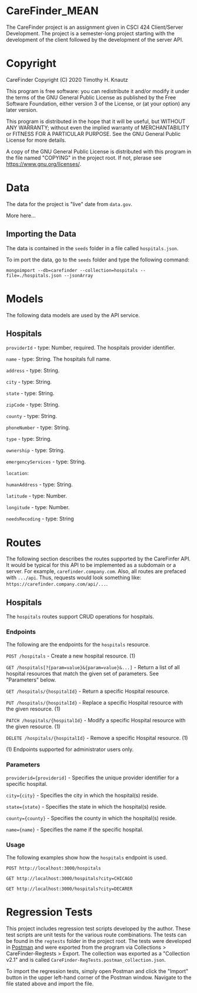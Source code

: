 # CareFinder_MEAN

The CareFinder project is an assignment given in CSCI 424 Client/Server Development.
The project is a semester-long project starting with the development of the client followed by the development of the server API.

# Copyright

CareFinder Copyright (C) 2020  Timothy H. Knautz

This program is free software: you can redistribute it and/or modify it under the terms of the GNU General Public License as published by the Free Software Foundation, either version 3 of the License, or (at your option) any later version.

This program is distributed in the hope that it will be useful, but WITHOUT ANY WARRANTY; without even the implied warranty of MERCHANTABILITY or FITNESS FOR A PARTICULAR PURPOSE.  See the GNU General Public License for more details.

A copy of the GNU General Public License is distributed with this program in the file named "COPYING" in the project root.
If not, plerase see <https://www.gnu.org/licenses/>.

# Data

The data for the project is "live" date from `data.gov`.

More here...

## Importing the Data

The data is contained in the `seeds` folder in a file called `hospitals.json`.

To im port the data, go to the `seeds` folder and type the following command:

`mongoimport --db=carefinder --collection=hospitals --file=./hospitals.json --jsonArray`

# Models

The following data models are used by the API service.

## Hospitals

`providerId` - type: Number, required. The hospitals provider identifier.

`name` - type: String. The hospitals full name.

`address` - type: String.

`city` - type: String.

`state` - type: String.

`zipCode` - type: String.

`county` - type: String.

`phoneNumber` - type: String.

`type` - type: String.

`ownership` - type: String.

`emergencyServices` - type: String.

`location`:

  `humanAddress` - type: String.
  
  `latitude` - type: Number.
  
  `longitude` - type: Number.
  
  `needsRecoding` - type: String

# Routes

The following section describes the routes supported by the CareFinfer API.
It would be typical for this API to be implemented as a subdomain or a server.
For example, `carefinder.company.com`.
Also, all routes are prefaced with `.../api`.
Thus, requests would look something like: `https://carefinder.company.com/api/...`.

## Hospitals

The `hospitals` routes support CRUD operations for hospitals.

### Endpoints

The following are the endpoints for the `hospitals` resource.

`POST /hospitals` - Create a new hospital resource. (1)

`GET /hospitals[?{param=value}&{param=value}&...]` - Return a list of all hospital resources that match the given set of parameters.  See "Parameters" below.

`GET /hospitals/{hospitalId}` - Return a specific Hospital resource.

`PUT /hospitals/{hospitalId}` - Replace a specific Hospital resource with the given resource. (1)

`PATCH /hospitals/{hospitalId}` - Modify a specific Hospital resource with the given resource. (1)

`DELETE /hospitals/{hospitalId}` - Remove a specific Hospital resource. (1)

(1) Endpoints supported for administrator users only.

### Parameters

`providerid={providerid]` - Specifies the unique provider identifier for a specific hospital.

`city={city}` - Specifies the city in which the hospital(s) reside.

`state={state}` - Specifies the state in which the hospital(s) reside.

`county={county}` - Specifies the county in which the hospital(s) reside.

`name={name}` - Specifies the name if the specific hospital.

### Usage

The following examples show how the `hospitals` endpoint is used.

`POST http://localhost:3000/hospitals`

`GET http://localhost:3000/hospitals?city=CHICAGO`

`GET http://localhost:3000/hospitals?city=DECARER`

# Regression Tests

This project includes regression test scripts developed by the author.
These test scripts are unit tests for the various route combinations.
The tests can be found in the `regtests` folder in the project root.
The tests were developed in [Postman](https://www.getpostman.com/) and were exported from the program via Collections > CareFinder-Regtests > Export.
The collection was exported as a "Collection v2.1" and is called `CareFinder-RegTests.postman_collection.json`.

To import the regression tests, simply open Postman and click the "Import" button in the upper left-hand corner of the Postman window.
Navigate to the file stated above and import the file.
